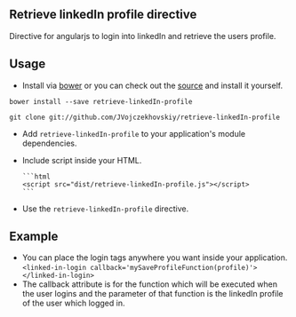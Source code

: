 ## Retrieve linkedIn profile directive

Directive for angularjs to login into linkedIn and retrieve the users profile.

## Usage

* Install via [bower](http://bower.io/) or you can check out the [source](https://github.com/JVojczekhovskiy/retrieve-linkedIn-profile) and install it yourself.

 `bower install --save retrieve-linkedIn-profile`

 `git clone git://github.com/JVojczekhovskiy/retrieve-linkedIn-profile`

* Add `retrieve-linkedIn-profile` to your application's module dependencies.
* Include script inside your HTML.

      ```html
      <script src="dist/retrieve-linkedIn-profile.js"></script>
      ```
* Use the `retrieve-linkedIn-profile` directive.

## Example

* You can place the login tags anywhere you want inside your application.
      `<linked-in-login callback='mySaveProfileFunction(profile)'></linked-in-login>`
* The callback attribute is for the function which will be executed when the user logins and the parameter of that function is the linkedIn profile of the user which logged in.
